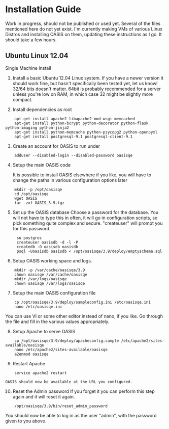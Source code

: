 Installation Guide
==================

Work in progress, should not be published or used yet.
Several of the files mentioned here do not yet exist.
I'm currently making VMs of various Linux Distros and installing OASIS on them, updating these
instructions as I go. It should take a few hours.


Ubuntu Linux 12.04
------------------

Single Machine Install


1. Install a basic Ubuntu 12.04 Linux system.
   If you have a newer version it should work fine, but hasn't specifically been tested yet, let us know!
   32/64 bits doesn't matter. 64bit is probably recommended for a server unless you're low on RAM, in which
   case 32 might be slightly more compact.

2. Install dependencies
   as root
```Shell
    apt-get install apache2 libapache2-mod-wsgi memcached
    apt-get install python-bcrypt python-decorator python-flask python-imaging python-jinja2
    apt-get install python-memcache python-psycopg2 python-openpyxl
    apt-get install postgresql-9.1 postgresql-client-9.1
```

3. Create an account for OASIS to run under
```Shell
    adduser --disabled-login --disabled-password oasisqe
```

4. Setup the main OASIS code

   It is possible to install OASIS elsewhere if you like, you will have to change the paths in various configuration
   options later
```Shell
    mkdir -p /opt/oasisqe
    cd /opt/oasisqe
    wget OASIS
    tar -zxf OASIS_3.9.tgz
```

5. Set up the OASIS database
    Choose a password for the database. You will not have to type this in often, it will go in configuration
    scripts, so pick something quite complex and secure. "createuser" will prompt you for this password.
```Shell
     su postgres
     createuser oasisdb -d -l -P
     createdb -O oasisdb oasisdb
     psql -Uoasisdb oasisdb < /opt/oasisqe/3.9/deploy/emptyschema.sql
```

6. Setup OASIS working space and logs.
```Shell
    mkdir -p /var/cache/oasisqe/3.9
    chown oasisqe /var/cache/oasisqe
    mkdir /var/logs/oasisqe
    chown oasisqe /var/logs/oasisqe
```

7. Setup the main OASIS configuration file
```Shell
    cp /opt/oasisqe/3.9/deploy/sampleconfig.ini /etc/oasisqe.ini
    nano /etc/oasisqe.ini
```
You can use VI or some other editor instead of nano, if you like. Go through the file and fill in the various
values appropriately.

8. Setup Apache to serve OASIS
```Shell
    cp /opt/oasisqe/3.9/deploy/apacheconfig.sample /etc/apache2/sites-available/oasisqe
    nano /etc/apache2/sites-available/oasisqe
    a2enmod oasisqe
```

9. Restart Apache
```Shell
    service apache2 restart
```

    OASIS should now be available at the URL you configured.

10. Reset the Admin password
   If you forget it you can perform this step again and it will reset it again.
```Shell
    /opt/oasisqe/3.9/bin/reset_admin_password
```
   You should now be able to log in as the user "admin", with the password given to you above.
